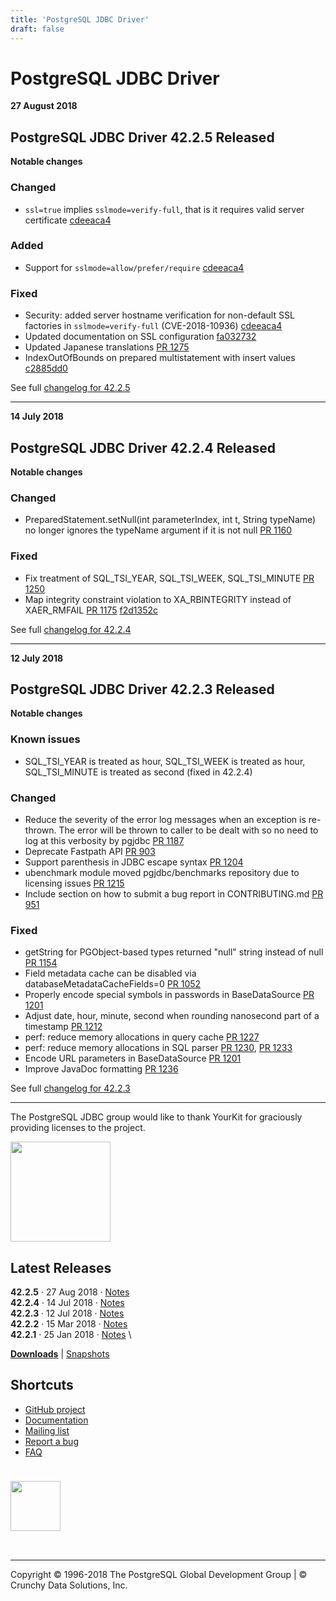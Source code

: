 ```yaml
---
title: 'PostgreSQL JDBC Driver'
draft: false
---
```


# PostgreSQL JDBC Driver

**27 August 2018**

PostgreSQL JDBC Driver 42.2.5 Released
--------------------------------------

**Notable changes**

### Changed

-   `ssl=true` implies `sslmode=verify-full`, that is it requires valid
    server certificate
    [cdeeaca4](https://github.com/pgjdbc/pgjdbc/commit/cdeeaca47dc3bc6f727c79a582c9e4123099526e)

### Added

-   Support for `sslmode=allow/prefer/require`
    [cdeeaca4](https://github.com/pgjdbc/pgjdbc/commit/cdeeaca47dc3bc6f727c79a582c9e4123099526e)

### Fixed

-   Security: added server hostname verification for non-default SSL
    factories in `sslmode=verify-full` (CVE-2018-10936)
    [cdeeaca4](https://github.com/pgjdbc/pgjdbc/commit/cdeeaca47dc3bc6f727c79a582c9e4123099526e)
-   Updated documentation on SSL configuration
    [fa032732](https://github.com/pgjdbc/pgjdbc/commit/fa032732acfe51c6e663ee646dd5c1beaa1af857)
-   Updated Japanese translations [PR
    1275](https://github.com/pgjdbc/pgjdbc/pull/1275)
-   IndexOutOfBounds on prepared multistatement with insert values
    [c2885dd0](https://github.com/pgjdbc/pgjdbc/commit/c2885dd0cfc793f81e5dd3ed2300bb32476eb14a)

See full [changelog for 42.2.5](documentation/changelog#version_42.2.5)

* * * * *

**14 July 2018**

PostgreSQL JDBC Driver 42.2.4 Released
--------------------------------------

**Notable changes**

### Changed

-   PreparedStatement.setNull(int parameterIndex, int t, String
    typeName) no longer ignores the typeName argument if it is not null
    [PR 1160](https://github.com/pgjdbc/pgjdbc/pull/1160)

### Fixed

-   Fix treatment of SQL\_TSI\_YEAR, SQL\_TSI\_WEEK, SQL\_TSI\_MINUTE
    [PR 1250](https://github.com/pgjdbc/pgjdbc/pull/1250)
-   Map integrity constraint violation to XA\_RBINTEGRITY instead of
    XAER\_RMFAIL [PR 1175](https://github.com/pgjdbc/pgjdbc/pull/1175)
    [f2d1352c](https://github.com/pgjdbc/pgjdbc/commit/f2d1352c2b3ea98492beb6127cd6d95039a0b92f)

See full [changelog for 42.2.4](documentation/changelog#version_42.2.4)

* * * * *

**12 July 2018**

PostgreSQL JDBC Driver 42.2.3 Released
--------------------------------------

**Notable changes**

### Known issues

-   SQL\_TSI\_YEAR is treated as hour, SQL\_TSI\_WEEK is treated as
    hour, SQL\_TSI\_MINUTE is treated as second (fixed in 42.2.4)

### Changed

-   Reduce the severity of the error log messages when an exception is
    re-thrown. The error will be thrown to caller to be dealt with so no
    need to log at this verbosity by pgjdbc [PR
    1187](https://github.com/pgjdbc/pgjdbc/pull/1187)
-   Deprecate Fastpath API [PR
    903](https://github.com/pgjdbc/pgjdbc/pull/903)
-   Support parenthesis in  JDBC escape syntax [PR
    1204](https://github.com/pgjdbc/pgjdbc/pull/1204)
-   ubenchmark module moved pgjdbc/benchmarks repository due to
    licensing issues [PR
    1215](https://github.com/pgjdbc/pgjdbc/pull/1215)
-   Include section on how to submit a bug report in CONTRIBUTING.md [PR
    951](https://github.com/pgjdbc/pgjdbc/pull/951)

### Fixed

-   getString for PGObject-based types returned "null" string instead of
    null [PR 1154](https://github.com/pgjdbc/pgjdbc/pull/1154)
-   Field metadata cache can be disabled via
    databaseMetadataCacheFields=0 [PR
    1052](https://github.com/pgjdbc/pgjdbc/pull/1152)
-   Properly encode special symbols in passwords in BaseDataSource [PR
    1201](https://github.com/pgjdbc/pgjdbc/pull/1201)
-   Adjust date, hour, minute, second when rounding nanosecond part of a
    timestamp [PR 1212](https://github.com/pgjdbc/pgjdbc/pull/1212)
-   perf: reduce memory allocations in query cache [PR
    1227](https://github.com/pgjdbc/pgjdbc/pull/1227)
-   perf: reduce memory allocations in SQL parser [PR
    1230](https://github.com/pgjdbc/pgjdbc/pull/1230), [PR
    1233](https://github.com/pgjdbc/pgjdbc/pull/1233)
-   Encode URL parameters in BaseDataSource [PR
    1201](https://github.com/pgjdbc/pgjdbc/pull/1201)
-   Improve JavaDoc formatting [PR
    1236](https://github.com/pgjdbc/pgjdbc/pull/1236)

See full [changelog for 42.2.3](documentation/changelog#version_42.2.3)

* * * * *

The PostgreSQL JDBC group would like to thank YourKit for graciously providing licenses to the project.

<img src="https://www.yourkit.com/images/yklogo.png" alt="" style="
    text-align: left;
    margin: 0;
    width: 10rem;
">

Latest Releases
---------------

**42.2.5** · 27 Aug 2018 ·
[Notes](documentation/changelog#version_42.2.5) \
 **42.2.4** · 14 Jul 2018 ·
[Notes](documentation/changelog#version_42.2.4) \
 **42.2.3** · 12 Jul 2018 ·
[Notes](documentation/changelog#version_42.2.3) \
 **42.2.2** · 15 Mar 2018 ·
[Notes](documentation/changelog#version_42.2.2) \
 **42.2.1** · 25 Jan 2018 ·
[Notes](documentation/changelog#version_42.2.1) \

**[Downloads](download)** |
[Snapshots](https://oss.sonatype.org/content/repositories/snapshots/org/postgresql/postgresql/)

Shortcuts
---------

-   [GitHub project](https://github.com/pgjdbc/pgjdbc)
-   [Documentation](documentation/head/index)
-   [Mailing list](https://www.postgresql.org/list/pgsql-jdbc/)
-   [Report a bug](https://github.com/pgjdbc/pgjdbc/issues/new)
-   [FAQ](documentation/faq)

<img src="./images/img/slonik_duke.png" alt="" style="
    text-align: left !important;
    margin: 0;
    width: 5rem;
    padding-bottom: 2rem;
    padding-top: 1.5rem;
">

* * * * *

Copyright © 1996-2018 The PostgreSQL Global Development Group | © Crunchy Data Solutions, Inc.
